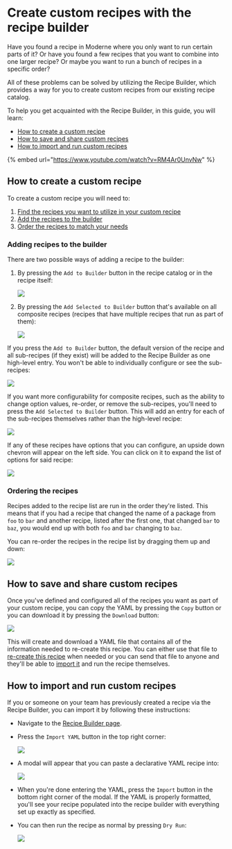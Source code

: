 # Create custom recipes with the recipe builder

Have you found a recipe in Moderne where you only want to run certain parts of it? Or have you found a few recipes that you want to combine into one larger recipe? Or maybe you want to run a bunch of recipes in a specific order?

All of these problems can be solved by utilizing the Recipe Builder, which provides a way for you to create custom recipes from our existing recipe catalog.

To help you get acquainted with the Recipe Builder, in this guide, you will learn:

* [How to create a custom recipe](recipe-builder.md#how-to-create-a-custom-recipe)
* [How to save and share custom recipes](recipe-builder.md#how-to-save-and-share-custom-recipes)
* [How to import and run custom recipes](recipe-builder.md#how-to-import-and-run-custom-recipes)

{% embed url="https://www.youtube.com/watch?v=RM4Ar0UnvNw" %}

## How to create a custom recipe

To create a custom recipe you will need to:

1. [Find the recipes you want to utilize in your custom recipe](/user-documentation/moderne-platform/how-to-guides/moderne-platform-search.md)
2. [Add the recipes to the builder](recipe-builder.md#adding-recipes-to-the-builder)
3. [Order the recipes to match your needs](recipe-builder.md#ordering-the-recipes)

### Adding recipes to the builder

There are two possible ways of adding a recipe to the builder:

1.  By pressing the `Add to Builder` button in the recipe catalog or in the recipe itself:

    ![](../../../.gitbook/assets/recipe-catalog-builder.png)

2.  By pressing the `Add Selected to Builder` button that's available on all composite recipes (recipes that have multiple recipes that run as part of them):

    ![](../../../.gitbook/assets/add-selected-recipe.png)

If you press the `Add to Builder` button, the default version of the recipe and all sub-recipes (if they exist) will be added to the Recipe Builder as one high-level entry. You won't be able to individually configure or see the sub-recipes:

![](../../../.gitbook/assets/single-recipe.png)

If you want more configurability for composite recipes, such as the ability to change option values, re-order, or remove the sub-recipes, you'll need to press the `Add Selected to Builder` button. This will add an entry for each of the sub-recipes themselves rather than the high-level recipe:

![](../../../.gitbook/assets/multi-recipe.png)

If any of these recipes have options that you can configure, an upside down chevron will appear on the left side. You can click on it to expand the list of options for said recipe:

![](../../../.gitbook/assets/expand-recipe.gif)

### Ordering the recipes

Recipes added to the recipe list are run in the order they're listed. This means that if you had a recipe that changed the name of a package from `foo` to `bar` and another recipe, listed after the first one, that changed `bar` to `baz`, you would end up with both `foo` and `bar` changing to `baz`.

You can re-order the recipes in the recipe list by dragging them up and down:

![](../../../.gitbook/assets/recipe-reorder.gif)

## How to save and share custom recipes

Once you've defined and configured all of the recipes you want as part of your custom recipe, you can copy the YAML by pressing the `Copy` button or you can download it by pressing the `Download` button:

![](../../../.gitbook/assets/recipe-download.png)

This will create and download a YAML file that contains all of the information needed to re-create this recipe. You can either use that file to [re-create this recipe](recipe-builder.md#how-to-import-and-run-custom-recipes) when needed or you can send that file to anyone and they'll be able to [import it](recipe-builder.md#how-to-import-and-run-custom-recipes) and run the recipe themselves.

## How to import and run custom recipes

If you or someone on your team has previously created a recipe via the Recipe Builder, you can import it by following these instructions:

* Navigate to the [Recipe Builder page](https://app.moderne.io/recipes/builder).
*   Press the `Import YAML` button in the top right corner:

    ![](../../../.gitbook/assets/import-yaml.png)

*   A modal will appear that you can paste a declarative YAML recipe into:

    ![](../../../.gitbook/assets/declarative-yaml.png)

* When you're done entering the YAML, press the `Import` button in the bottom right corner of the modal. If the YAML is properly formatted, you'll see your recipe populated into the recipe builder with everything set up exactly as specified.

*   You can then run the recipe as normal by pressing `Dry Run`:

    ![](../../../.gitbook/assets/imported-recipe-run.png)
